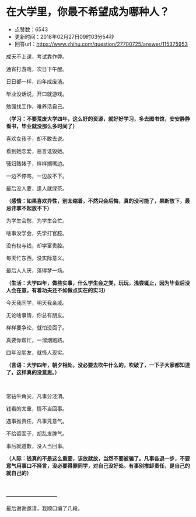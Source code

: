 # 在大学里，你最不希望成为哪种人？
- 点赞数：6543
- 更新时间：2018年02月27日09时03分54秒
- 回答url：https://www.zhihu.com/question/27700725/answer/115375953
<body>
 <p data-pid="4sswA7ct">成天不上课，考试靠作弊。</p>
 <p data-pid="vYp1kHn7">通宵打游戏，次日下午醒。</p>
 <p data-pid="yTQbnnl0">日日都一样，四年成废渣。</p>
 <p data-pid="-3oRQruD">毕业没话说，开口就游戏。</p>
 <p data-pid="oWxkFqZf">勉强找工作，难养活自己。</p>
 <p data-pid="o5XEiKGl"><b>（学习：不要荒废大学四年，这么好的资源，就好好学习，多去图书馆，安安静静看书，毕业就没那么多时间了）</b></p>
 <p data-pid="DVUpgjsg">喜欢女孩子，却不敢去说。</p>
 <p data-pid="WjNRs_pD">看到她恋爱，恶言诋毁她。</p>
 <p data-pid="zhBvz-C5">骚妇贱婊子，样样搁嘴边。</p>
 <p data-pid="0NWMPpk2">一边不停骂，一边放不下。</p>
 <p data-pid="-1JNQBZq">最后没人要，逢人就绿茶。</p>
 <p data-pid="Tjf9XTBg"><b>（感情：如果喜欢异性，别太缩着，不然只会后悔，真的没可能了，果断放下，最忌讳拿不起放不下）</b></p>
 <p data-pid="EwEdZCpH">为学生会愁，为学生会忙。</p>
 <p data-pid="atte7wmj">啥事没学会，先学打官腔。</p>
 <p data-pid="qG_Q-Vvm">没有权与钱，却学富贵腔。</p>
 <p data-pid="QmWrcfOd">每天忙东西，没实际意义。</p>
 <p data-pid="3UXBWfq0">最后人人厌，落得梦一场。</p>
 <p data-pid="UkWFUdj7"><b>（生活：大学四年，做些实事，什么学生会之类，玩玩，浅尝辄止，因为毕业后没人会在意，有着功夫还不如做点实在的实习）</b></p>
 <p data-pid="R1KjLjzO">今天我同学，明天我亲戚。</p>
 <p data-pid="6QoD-y8f">无论啥事情，你总有朋友。</p>
 <p data-pid="hBwG36ps">样样要争论，就怕没面子。</p>
 <p data-pid="D71MfUSM">真要你帮忙，一溜烟跑路。</p>
 <p data-pid="SP4JfLvN">四年没朋友，就怪人现实。</p>
 <p data-pid="sYF2MRFm"><b>（言语：大学四年，朝夕相处，没必要去吹牛什么的，吹破了，一下子大家都知道了，这样真的没意思。）</b></p>
 <br>
 <p data-pid="vzd1vNHU">常钻牛角尖，凡事分泾渭。</p>
 <p data-pid="8bbhGv1h">钱看的太重，情不当回事。</p>
 <p data-pid="mC95NMpr">遇事推责任，凡事凭意气。</p>
 <p data-pid="v3ZRaOyL">不给留面子，胡乱发脾气。</p>
 <p data-pid="VcUkNnyC">事后就道歉，没人当回事。</p>
 <p data-pid="yppAUWfN"><b>（人际：钱真的不是这么重要，该放就放，当然不要被骗了。凡事各退一步，不要意气用事口不择言，没必要得罪同学，对自己没好处。有事别推卸责任，是自己的就自己的）</b></p>
 <br>
 <p data-pid="DwgxL-Bs"><b>——————————</b></p>
 <p data-pid="qGXfaiIA">最后谢谢邀请，我顺口编了几段。</p>
</body>